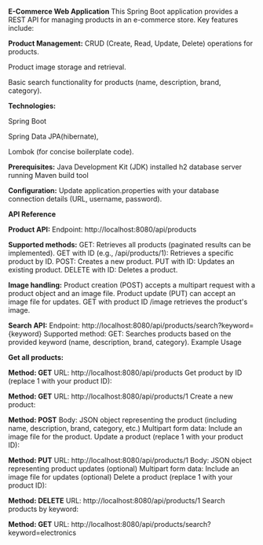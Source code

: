 **E-Commerce Web Application**
This Spring Boot application provides a REST API for managing products in an e-commerce store. Key features include:

**Product Management:**
CRUD (Create, Read, Update, Delete) operations for products.

Product image storage and retrieval.

Basic search functionality for products (name, description, brand, category).

**Technologies:**

Spring Boot

Spring Data JPA(hibernate),

Lombok (for concise boilerplate code).

**Prerequisites:**
Java Development Kit (JDK) installed
h2 database server running
Maven build tool

**Configuration:**
Update application.properties with your database connection details (URL, username, password).

**API Reference**

**Product API:**
Endpoint: http://localhost:8080/api/products

**Supported methods:**
GET: Retrieves all products (paginated results can be implemented).
GET with ID (e.g., /api/products/1): Retrieves a specific product by ID.
POST: Creates a new product.
PUT with ID: Updates an existing product.
DELETE with ID: Deletes a product.

**Image handling:**
Product creation (POST) accepts a multipart request with a product object and an image file.
Product update (PUT) can accept an image file for updates.
GET with product ID /image retrieves the product's image.

**Search API:**
Endpoint: http://localhost:8080/api/products/search?keyword={keyword}
Supported method:
GET: Searches products based on the provided keyword (name, description, brand, category).
Example Usage

**Get all products:**

**Method: GET**
URL: http://localhost:8080/api/products
Get product by ID (replace 1 with your product ID):

**Method: GET**
URL: http://localhost:8080/api/products/1
Create a new product:

**Method: POST**
Body: JSON object representing the product (including name, description, brand, category, etc.)
Multipart form data: Include an image file for the product.
Update a product (replace 1 with your product ID):

**Method: PUT**
URL: http://localhost:8080/api/products/1
Body: JSON object representing product updates (optional)
Multipart form data: Include an image file for updates (optional)
Delete a product (replace 1 with your product ID):

**Method: DELETE**
URL: http://localhost:8080/api/products/1
Search products by keyword:

**Method: GET**
URL: http://localhost:8080/api/products/search?keyword=electronics
